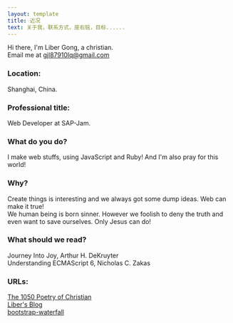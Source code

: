 ```yaml
---
layout: template
title: 近况
text: 关于我，联系方式，座右铭，目标......
---
```


Hi there, I'm Liber Gong, a christian.  
Email me at gjl87910lq@gmail.com  

### Location:  
Shanghai, China.

### Professional title:  
Web Developer at SAP-Jam.

### What do you do?  
I make web stuffs, using JavaScript and Ruby! And I'm also pray for this world!  

### Why?  
Create things is interesting and we always got some dump ideas. Web can make it true!  
We human being is born sinner. However we foolish to deny the truth and even want to save ourselves. Only Jesus can do!  

### What should we read?  
Journey Into Joy, Arthur H. DeKruyter  
Understanding ECMAScript 6, Nicholas C. Zakas

### URLs:  
[The 1050 Poetry of Christian](http://1050.14201420.com/)  
[Liber's Blog](http://mystist.github.io/)  
[bootstrap-waterfall](http://mystist.github.io/bootstrap-waterfall)  
